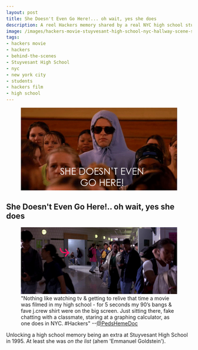 ```yaml
---
layout: post
title: She Doesn't Even Go Here!... oh wait, yes she does
description: A reel Hackers memory shared by a real NYC high school student.
image: /images/hackers-movie-stuyvesant-high-school-nyc-hallway-scene-student-background-extra-filming-pedshemedoc-with-arrow-site.jpg
tags:
- hackers movie
- hackers
- behind-the-scenes
- Stuyvesant High School
- nyc
- new york city
- students
- hackers film
- high school
---
```


<div class="text-center">
    <figure class="figure">
    <img class="figure-img img-fluid" loading="lazy" src="/images/she-doesnt-even-go-here-mean-girls-2004.gif" alt="GIF of scene from Mean Girls (2004). Character Damian in light purple hoodie done up tightly with dark aviator sunglasses trying to stay under the radar in a gym full of female students exclaims 'she doesn't even go here' in response to one of the girls.">
    </figure>
</div>

## She Doesn't Even Go Here!.. oh wait, yes she does

<figure class="figure">
<a href="/images/hackers-movie-stuyvesant-high-school-nyc-hallway-scene-student-background-extra-filming-pedshemedoc-with-arrow-site.jpg" title="link to image">
<img class="figure-img img-fluid" loading="lazy" src="/images/hackers-movie-stuyvesant-high-school-nyc-hallway-scene-student-background-extra-filming-pedshemedoc-with-arrow-site.jpg" alt="Scene from Hackers (1995). A crowded hallway of students rushing between classes. Sitting talking to another student at the bottom of an adjacent staircase sits a long haired girl in a striped shirt and jeans. A pink arrow has been added to the image pointing to her. Amongst the moving students Dade Murphy on his first day of high school can be seen."></a>
<figcaption class="figure-caption">"Nothing like watching tv & getting to relive that time a movie was filmed in my high school - for 5 seconds my 90’s bangs & fave j.crew shirt were on the big screen. Just sitting there, fake chatting with a classmate, staring at a graphing calculator, as one does in NYC. #Hackers" --<a href="/images/tweet-pedshemedoc-20230601-hackers-1995-behind-the-scenes-stuyvesant-high-school.jpg" title="Link to a screenshot of a Twitter post June 1, 2023. Source: https://x.com/PedsHemeDoc/status/1664465520718905344">@PedsHemeDoc</a></figcaption>
</figure>

Unlocking a high school memory being an extra at Stuyvesant High School in 1995. At least she was *on the list* (ahem 'Emmanuel Goldstein').
